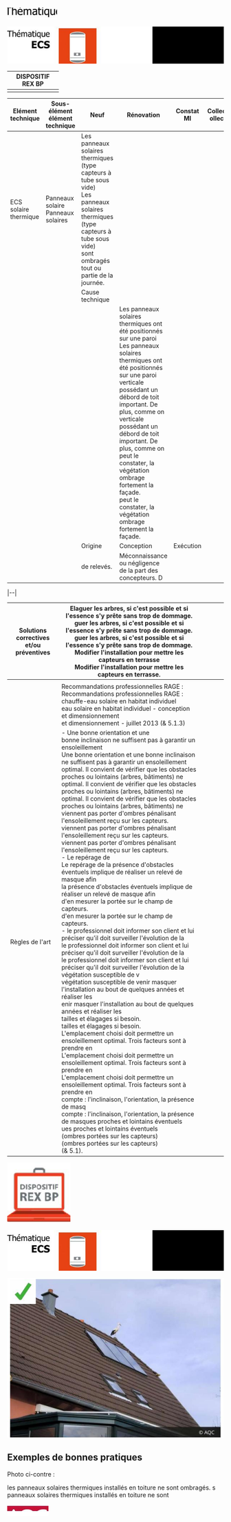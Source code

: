 ![](<images/Panneaux solaires thermiques - Bonne Pratique/_page_0_Picture_0.jpeg>)

![](<images/Panneaux solaires thermiques - Bonne Pratique/_page_0_Picture_1.jpeg>)

|  | DISPOSITIF<br>REX BP |  |
|--|----------------------|--|
|  |                      |  |

| Elément technique     | Sous- élément<br>élément<br>technique | Neuf                                                                                                                                                                                  | Rénovation                                                                                                                                                                                                                                                                                                                                                                                                             | Constat<br>MI | Collectif<br>ollectif | Tertiaire                               |  |
|-----------------------|---------------------------------------|---------------------------------------------------------------------------------------------------------------------------------------------------------------------------------------|------------------------------------------------------------------------------------------------------------------------------------------------------------------------------------------------------------------------------------------------------------------------------------------------------------------------------------------------------------------------------------------------------------------------|---------------|-----------------------|-----------------------------------------|--|
| ECS solaire thermique | Panneaux solaire<br>Panneaux solaires | Les panneaux solaires thermiques (type capteurs à tube sous vide)<br>Les panneaux solaires thermiques (type capteurs à tube sous vide)<br>sont ombragés tout ou partie de la journée. |                                                                                                                                                                                                                                                                                                                                                                                                                        |               |                       |                                         |  |
|                       |                                       | Cause technique                                                                                                                                                                       |                                                                                                                                                                                                                                                                                                                                                                                                                        |               |                       |                                         |  |
|                       |                                       |                                                                                                                                                                                       | Les panneaux solaires thermiques ont été positionnés sur une paroi<br>Les panneaux solaires thermiques ont été positionnés sur une paroi<br>verticale possédant un débord de toit important. De plus, comme on<br>verticale possédant un débord de toit important. De plus, comme on<br>peut le constater, la végétation ombrage fortement la façade.<br>peut le constater, la végétation ombrage fortement la façade. |               |                       |                                         |  |
|                       |                                       | Origine                                                                                                                                                                               | Conception                                                                                                                                                                                                                                                                                                                                                                                                             | Exécution     |                       | Exploitation                            |  |
|                       |                                       | de relevés.                                                                                                                                                                           | Méconnaissance ou négligence de la part des concepteurs. D                                                                                                                                                                                                                                                                                                                                                             |               |                       | nce de la part des concepteurs. Défauts |  |

|--|

| Solutions correctives<br>et/ou préventives | Elaguer les arbres, si c'est possible et si l'essence s'y prête sans trop de dommage.<br>guer les arbres, si c'est possible et si l'essence s'y prête sans trop de dommage.<br>guer les arbres, si c'est possible et si l'essence s'y prête sans trop de dommage.<br>Modifier l'installation pour mettre les capteurs en terrasse<br>Modifier l'installation pour mettre les capteurs en terrasse.                                                                                                                                                                                                                                                                                                                                                                                                                                                                                                                                                                                                                                                                                                                                                                                                                                                                                                                                                                                                                                                                                                                                                                                                                                                                                                                                                                                                                                                                                                                                                                                                                                                                                                                                                                                                                                                                                      |  |  |  |  |
|--------------------------------------------|-----------------------------------------------------------------------------------------------------------------------------------------------------------------------------------------------------------------------------------------------------------------------------------------------------------------------------------------------------------------------------------------------------------------------------------------------------------------------------------------------------------------------------------------------------------------------------------------------------------------------------------------------------------------------------------------------------------------------------------------------------------------------------------------------------------------------------------------------------------------------------------------------------------------------------------------------------------------------------------------------------------------------------------------------------------------------------------------------------------------------------------------------------------------------------------------------------------------------------------------------------------------------------------------------------------------------------------------------------------------------------------------------------------------------------------------------------------------------------------------------------------------------------------------------------------------------------------------------------------------------------------------------------------------------------------------------------------------------------------------------------------------------------------------------------------------------------------------------------------------------------------------------------------------------------------------------------------------------------------------------------------------------------------------------------------------------------------------------------------------------------------------------------------------------------------------------------------------------------------------------------------------------------------------|--|--|--|--|
|                                            |                                                                                                                                                                                                                                                                                                                                                                                                                                                                                                                                                                                                                                                                                                                                                                                                                                                                                                                                                                                                                                                                                                                                                                                                                                                                                                                                                                                                                                                                                                                                                                                                                                                                                                                                                                                                                                                                                                                                                                                                                                                                                                                                                                                                                                                                                         |  |  |  |  |
|                                            | Recommandations professionnelles RAGE :<br>Recommandations professionnelles RAGE :<br>chauffe-eau solaire en habitat individuel<br>eau solaire en habitat individuel - conception<br>et dimensionnement<br>et dimensionnement - juillet 2013 (& 5.1.3)                                                                                                                                                                                                                                                                                                                                                                                                                                                                                                                                                                                                                                                                                                                                                                                                                                                                                                                                                                                                                                                                                                                                                                                                                                                                                                                                                                                                                                                                                                                                                                                                                                                                                                                                                                                                                                                                                                                                                                                                                                  |  |  |  |  |
| Règles de l'art                            | - Une bonne orientation et une<br>bonne inclinaison ne suffisent pas à garantir un ensoleillement<br>Une bonne orientation et une bonne inclinaison ne suffisent pas à garantir un ensoleillement<br>optimal. Il convient de vérifier que les obstacles proches ou lointains (arbres, bâtiments) ne<br>optimal. Il convient de vérifier que les obstacles proches ou lointains (arbres, bâtiments) ne<br>optimal. Il convient de vérifier que les obstacles proches ou lointains (arbres, bâtiments) ne<br>viennent pas porter d'ombres pénalisant l'ensoleillement reçu sur les capteurs.<br>viennent pas porter d'ombres pénalisant l'ensoleillement reçu sur les capteurs.<br>viennent pas porter d'ombres pénalisant l'ensoleillement reçu sur les capteurs.<br>- Le repérage de<br>Le repérage de la présence d'obstacles éventuels implique de réaliser un relevé de masque afin<br>la présence d'obstacles éventuels implique de réaliser un relevé de masque afin<br>d'en mesurer la portée sur le champ de capteurs.<br>d'en mesurer la portée sur le champ de capteurs.<br>- le professionnel doit informer son client et lui préciser qu'il doit surveiller l'évolution de la<br>le professionnel doit informer son client et lui préciser qu'il doit surveiller l'évolution de la<br>le professionnel doit informer son client et lui préciser qu'il doit surveiller l'évolution de la<br>végétation susceptible de v<br>végétation susceptible de venir masquer l'installation au bout de quelques années et réaliser les<br>enir masquer l'installation au bout de quelques années et réaliser les<br>tailles et élagages si besoin.<br>tailles et élagages si besoin.<br>L'emplacement choisi doit permettre un ensoleillement optimal. Trois facteurs sont à prendre en<br>L'emplacement choisi doit permettre un ensoleillement optimal. Trois facteurs sont à prendre en<br>L'emplacement choisi doit permettre un ensoleillement optimal. Trois facteurs sont à prendre en<br>compte : l'inclinaison, l'orientation, la présence de masq<br>compte : l'inclinaison, l'orientation, la présence de masques proches et lointains éventuels<br>ues proches et lointains éventuels<br>(ombres portées sur les capteurs)<br>(ombres portées sur les capteurs)<br>(& 5.1). |  |  |  |  |

![](<images/Panneaux solaires thermiques - Bonne Pratique/_page_1_Picture_0.jpeg>)

![](<images/Panneaux solaires thermiques - Bonne Pratique/_page_1_Picture_2.jpeg>)

![](<images/Panneaux solaires thermiques - Bonne Pratique/_page_1_Picture_3.jpeg>)

## Exemples de bonnes pratiques

Photo ci-contre :

les panneaux solaires thermiques installés en toiture ne sont ombragés. s panneaux solaires thermiques installés en toiture ne sont

![](<images/Panneaux solaires thermiques - Bonne Pratique/_page_1_Picture_8.jpeg>)